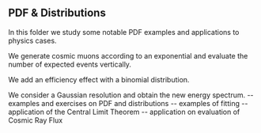 ## PDF & Distributions

In this folder we study some notable PDF examples and applications to physics cases.

We generate cosmic muons according to an exponential and evaluate the number of expected events vertically.

We add an efficiency effect with a binomial distribution.

We consider a Gaussian resolution and obtain the new energy spectrum.
-- examples and exercises on PDF and distributions
-- examples of fitting
-- application of the Central Limit Theorem
-- application on evaluation of Cosmic Ray Flux
